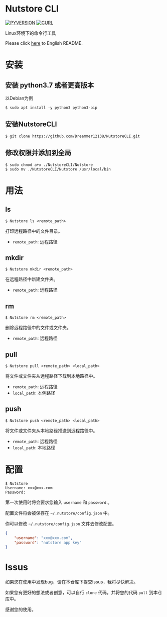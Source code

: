 <h1>Nutstore CLI</h1>

[![PYVERSION](https://img.shields.io/badge/Python-3.7.3-blue)](https://www.python.org)  [![CURL](https://img.shields.io/badge/cURL-green)](http://curl.haxx.se)

Linux环境下的命令行工具

Please click [here](/) to English README.

# 安装

## 安装 python3.7 或者更高版本

以Debian为例

```shell
$ sudo apt install -y python3 python3-pip
```

## 安装NutstoreCLI

```shell
$ git clone https://github.com/Dreammer12138/NutstoreCLI.git
```

## 修改权限并添加到全局

```shell
$ sudo chmod a+x ./NutstoreCLI/Nutstore
$ sudo mv ./NutstoreCLI/Nutstore /usr/local/bin
```

# 用法

## ls

```shell
$ Nutstore ls <remote_path>
```

打印远程路径中的文件目录。

- `remote_path`: 远程路径

## mkdir

```shell
$ Nutstore mkdir <remote_path>
```

在远程路径中新建文件夹。

- `remote_path`: 远程路径

## rm

```shell
$ Nutstore rm <remote_path>
```

删除远程路径中的文件或文件夹。

- `remote_path`: 远程路径

## pull

```shell
$ Nutstore pull <remote_path> <local_path>
```

将文件或文件夹从远程路径下载到本地路径中。

- `remote_path`: 远程路径
- `local_path`: 本例路径

## push

```shell
$ Nutstore push <remote_path> <local_path>
```

将文件或文件夹从本地路径推送到远程路径中。

- `remote_path`: 远程路径
- `local_path`: 本地路径

# 配置

```shell
$ Nutstore
Username: xxx@xxx.com
Password: 
```

第一次使用时将会要求您输入 `username` 和 `password` 。

配置文件将会被保存在 `~/.nutstore/config.json` 中。

你可以修改 `~/.nutstore/config.json` 文件去修改配置。

```json
{
    "username": "xxx@xxx.com",
    "password": "nutstore app key"
}
```

# Issus

如果您在使用中发现bug，请在本仓库下提交Issus，我将尽快解决。

如果您有更好的想法或者创意，可以自行 `clone` 代码，并将您的代码 `pull` 到本仓库中。

感谢您的使用。